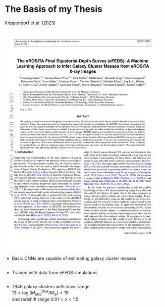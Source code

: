 # The Basis of my Thesis

Krippendorf et al. (2023)

<div class="grid grid-cols-2 justify-center justify-items-center items-start">
<div>  
<a href="https://arxiv.org/pdf/2305.00016.pdf" target="_blank">
  <img src="/src/images/2305.00016-1.png" class="max-h-100 shadow-xl" />
</a>
</div>
<div class="mt-5 list">

* Basic CNNs are capable of estimating galaxy cluster masses
* Trained with data from eFEDS simulations
* 7946 galaxy clusters with mass range <br/> $13 < \log{(M_{500}^{\text{true}}/M_{\odot})} < 15$ <br/> and redshift range $0.01 < z < 1.5$

</div>
</div>

<style>
  a {
    border-style: none !important;
  }

  a:hover {
    border-style: none !important;
  }

  .list li{
    margin-bottom: 1.8rem !important;
  }
</style>